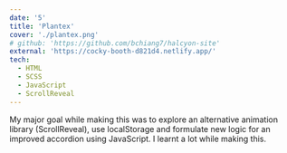 ```yaml
---
date: '5'
title: 'Plantex'
cover: './plantex.png'
# github: 'https://github.com/bchiang7/halcyon-site'
external: 'https://cocky-booth-d821d4.netlify.app/'
tech:
  - HTML
  - SCSS
  - JavaScript
  - ScrollReveal
---
```


My major goal while making this was to explore an alternative animation library (ScrollReveal), use localStorage and formulate new logic for an improved accordion using JavaScript. I learnt a lot while making this.
